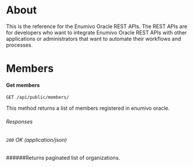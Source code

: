 # About

This is the reference for the Enumivo Oracle REST APIs. The REST APIs are for developers who want to integrate Enumivo Oracle REST APIs with other applications or administrators that want to automate their workflows and processes.


# Members
#### Get members
`GET /api/public/members/`

This method returns a list of members registered in enumivo oracle.

###### Responses
###### `200` OK (application/json)
######Returns paginated list of organizations.
